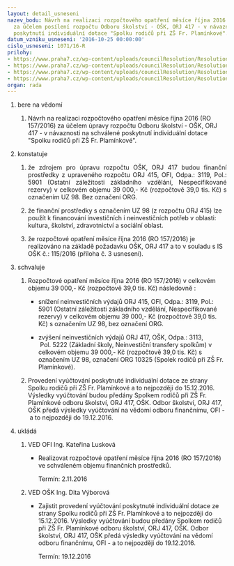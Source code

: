 ```yaml
---
layout: detail_usneseni
nazev_bodu: Návrh na realizaci rozpočtového opatření měsíce října 2016 (RO 157/2016)
  za účelem posílení rozpočtu Odboru školství - OŠK, ORJ 417 - v návaznosti na schválené
  poskytnutí individuální dotace "Spolku rodičů při ZŠ Fr. Plamínkové".
datum_vzniku_usneseni: '2016-10-25 00:00:00'
cislo_usneseni: 1071/16-R
prilohy:
- https://www.praha7.cz/wp-content/uploads/councilResolution/Resolutions/28297/export/Duvodovazprava~123286.docx
- https://www.praha7.cz/wp-content/uploads/councilResolution/Resolutions/28297/export/Zadostoposkytnutidotace~123285.pdf
- https://www.praha7.cz/wp-content/uploads/councilResolution/Resolutions/28297/export/IS_OSK_115_2016_Pozadaveknarozpoctoveopatreni~123284.doc
- https://www.praha7.cz/wp-content/uploads/councilResolution/Resolutions/28297/export/export~297515.pdf
organ: rada
---
```

<OL class=urzList_view id=urzList>
<LI class=urzClass1><SPAN name="1">bere na vědomí</SPAN> 
<OL class=urzOlClass>
<LI class=urzClass2 style="TEXT-ALIGN: left"><SPAN>
<P>Návrh na realizaci rozpočtového opatření měsíce října 2016 (RO 157/2016) za účelem úpravy rozpočtu Odboru školství - OŠK, ORJ 417 - v návaznosti na schválené poskytnutí individuální dotace "Spolku rodičů při ZŠ Fr. Plamínkové".</P></SPAN></LI></OL></LI>
<LI class=urzClass1><SPAN name="6">konstatuje</SPAN> 
<OL class=urzOlClass>
<LI class=urzClass2 style="TEXT-ALIGN: justify"><SPAN>
<P style="TEXT-ALIGN: justify" data-mce-style="text-align: justify;">že zdrojem pro&nbsp;úpravu rozpočtu&nbsp;OŠK, ORJ&nbsp;417&nbsp;budou finanční prostředky z upraveného&nbsp;rozpočtu ORJ 415, OFI, Odpa.:&nbsp;3119, Pol.: 5901 (Ostatní záležitosti základního vzdělání, Nespecifikované rezervy) v celkovém objemu 39 000,- Kč (rozpočtově 39,0 tis. Kč) s označením UZ 98. Bez označení ORG.</P></SPAN></LI>
<LI class=urzClass2 style="TEXT-ALIGN: left"><SPAN>
<P>že finanční prostředky s označením UZ 98 (z rozpočtu ORJ 415) lze použít k financování investičních i neinvestičních potřeb v oblasti: kultura, školství, zdravotnictví a sociální oblast.</P></SPAN></LI>
<LI class=urzClass2 style="TEXT-ALIGN: left"><SPAN>
<P>že rozpočtové opatření měsíce října 2016 (RO 157/2016)&nbsp;je realizováno na základě požadavku OŠK, ORJ 417&nbsp;a to v souladu s IS OŠK č.: 115/2016 (příloha č. 3 usnesení).</P></SPAN></LI></OL></LI>
<LI class=urzClass1><SPAN name="24">schvaluje</SPAN> 
<OL class=urzOlClass>
<LI class=urzClass2 style="TEXT-ALIGN: left"><SPAN>
<P>Rozpočtové opatření měsíce&nbsp;října 2016 (RO 157/2016) v celkovém objemu&nbsp;39 000,- Kč (rozpočtově 39,0 tis. Kč) následovně :</P></SPAN>
<UL class=urzUlClass>
<LI class=urzClass3 style="TEXT-ALIGN: left"><SPAN>
<P>snížení neinvestičních výdajů ORJ 415, OFI, Odpa.: 3119, Pol.: 5901 (Ostatní záležitosti základního vzdělání, Nespecifikované rezervy) v celkovém objemu 39 000,- Kč (rozpočtově 39,0 tis. Kč) s označením UZ 98, bez označení ORG.</P></SPAN></LI>
<LI class=urzClass3 style="TEXT-ALIGN: left"><SPAN>
<P>zvýšení&nbsp;neinvestičních výdajů ORJ 417, OŠK, Odpa.:&nbsp;3113, &nbsp;Pol.&nbsp;5222 (Základní školy,&nbsp;Neinvestiční transfery spolkům) v celkovém objemu&nbsp;39 000,- Kč (rozpočtově 39,0 tis. Kč) s označením UZ 98, označení ORG 10325 (Spolek rodičů při ZŠ Fr. Plamínkové).</P></SPAN></LI></UL></LI>
<LI class=urzClass2 style="TEXT-ALIGN: left"><SPAN>
<P>Provedení vyúčtování poskytnuté individuální dotace ze strany Spolku rodičů při ZŠ Fr. Plamínkové a to nejpozději do 15.12.2016. Výsledky vyúčtování budou předány Spolkem rodičů při ZŠ Fr. Plamínkové&nbsp;odboru školství, ORJ 417, OŠK. Odbor školství, ORJ 417, OŠK předá výsledky vyúčtování na vědomí odboru finančnímu, OFI -&nbsp;a to nejpozději do 19.12.2016.</P></SPAN></LI></OL></LI>
<LI class=urzClass1 id=urzUkoly><SPAN name="1">ukládá</SPAN>
<OL class=urzOlClass>
<LI class=urzClass2><SPAN>
<P>VED OFI Ing. Kateřina Lusková</P></SPAN>
<UL class=urzUlClass>
<LI class=urzClass3><SPAN>
<P>Realizovat rozpočtové opatření měsíce října 2016 (RO 157/2016) ve schváleném objemu finančních prostředků.</P></SPAN><SPAN class=urzUkolTermin>Termín:&nbsp;2.11.2016</SPAN></LI></UL></LI>
<LI class=urzClass2><SPAN>
<P>VED OŠK Ing. Dita Výborová</P></SPAN>
<UL class=urzUlClass>
<LI class=urzClass3><SPAN>
<P>Zajistit provedení vyúčtování poskytnuté individuální dotace ze strany Spolku rodičů při ZŠ Fr. Plamínkové a to nejpozději do 15.12.2016. Výsledky vyúčtování budou předány Spolkem rodičů při ZŠ Fr. Plamínkové odboru školství, ORJ 417, OŠK. Odbor školství, ORJ 417, OŠK předá výsledky vyúčtování na vědomí odboru finančnímu, OFI - a to nejpozději do 19.12.2016.</P></SPAN><SPAN class=urzUkolTermin>Termín:&nbsp;19.12.2016</SPAN></LI></UL></LI></OL></LI></OL>
